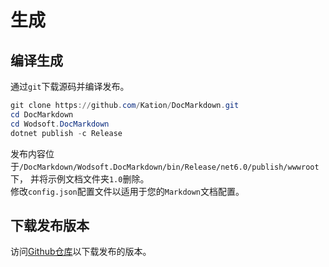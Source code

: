 ﻿# 生成

## 编译生成
通过`git`下载源码并编译发布。
```powershell
git clone https://github.com/Kation/DocMarkdown.git
cd DocMarkdown
cd Wodsoft.DocMarkdown
dotnet publish -c Release
```
发布内容位于`/DocMarkdown/Wodsoft.DocMarkdown/bin/Release/net6.0/publish/wwwroot`下，
并将示例文档文件夹`1.0`删除。  
修改`config.json`配置文件以适用于您的`Markdown`文档配置。

## 下载发布版本
访问[Github仓库](https://github.com/Kation/DocMarkdown/releases)以下载发布的版本。